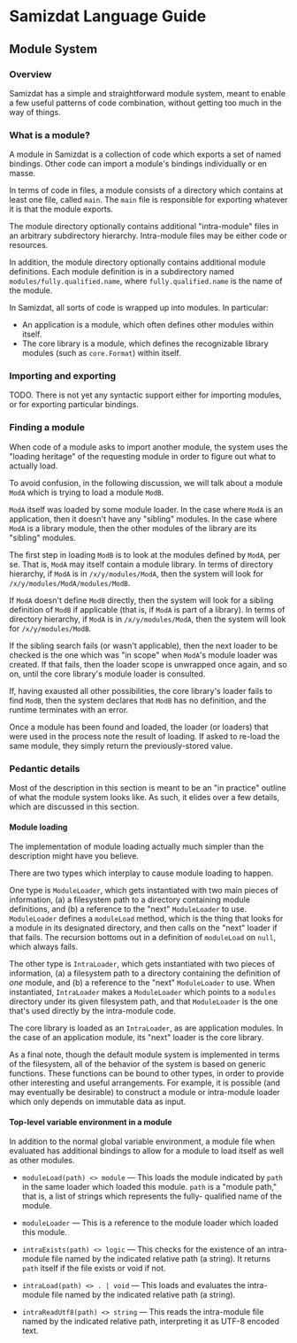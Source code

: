 Samizdat Language Guide
=======================

Module System
-------------

### Overview

Samizdat has a simple and straightforward module system, meant to enable
a few useful patterns of code combination, without getting too much in the
way of things.

### What is a module?

A module in Samizdat is a collection of code which exports a set of
named bindings. Other code can import a module's bindings individually
or en masse.

In terms of code in files, a module consists of a directory which contains
at least one file, called `main`. The `main` file is responsible for
exporting whatever it is that the module exports.

The module directory optionally contains additional "intra-module" files
in an arbitrary subdirectory hierarchy. Intra-module files may be either
code or resources.

In addition, the module directory optionally contains additional module
definitions. Each module definition is in a subdirectory named
`modules/fully.qualified.name`, where `fully.qualified.name` is the
name of the module.

In Samizdat, all sorts of code is wrapped up into modules. In particular:

* An application is a module, which often defines other modules within itself.
* The core library is a module, which defines the recognizable library
  modules (such as `core.Format`) within itself.

### Importing and exporting

TODO. There is not yet any syntactic support either for importing modules,
or for exporting particular bindings.

### Finding a module

When code of a module asks to import another module, the system uses the
"loading heritage" of the requesting module in order to figure out what
to actually load.

To avoid confusion, in the following discussion, we will talk about a
module `ModA` which is trying to load a module `ModB`.

`ModA` itself was loaded by some module loader. In the case where `ModA`
is an application, then it doesn't have any "sibling" modules. In the
case where `ModA` is a library module, then the other modules of the
library are its "sibling" modules.

The first step in loading `ModB` is to look at the modules defined
by `ModA`, per se. That is, `ModA` may itself contain a module library.
In terms of directory hierarchy, if `ModA` is in `/x/y/modules/ModA`, then the
system will look for `/x/y/modules/ModA/modules/ModB`.

If `ModA` doesn't define `ModB` directly, then the system will look
for a sibling definition of `ModB` if applicable (that is, if `ModA` is
part of a library). In terms of directory hierarchy, if `ModA` is in
`/x/y/modules/ModA`, then the system will look for `/x/y/modules/ModB`.

If the sibling search fails (or wasn't applicable), then the next loader
to be checked is the one which was "in scope" when `ModA`'s module loader was
created. If that fails, then the loader scope is unwrapped once again, and
so on, until the core library's module loader is consulted.

If, having exausted all other possibilities, the core library's loader fails
to find `ModB`, then the system declares that `ModB` has no definition, and
the runtime terminates with an error.

Once a module has been found and loaded, the loader (or loaders) that
were used in the process note the result of loading. If asked to re-load the
same module, they simply return the previously-stored value.

### Pedantic details

Most of the description in this section is meant to be an "in practice"
outline of what the module system looks like. As such, it elides over a
few details, which are discussed in this section.

#### Module loading

The implementation of module loading actually much simpler than the
description might have you believe.

There are two types which interplay to cause module loading to happen.

One type is `ModuleLoader`, which gets instantiated with two main
pieces of information, (a) a filesystem path to a directory containing
module definitions, and (b) a reference to the "next" `ModuleLoader` to
use. `ModuleLoader` defines a `moduleLoad` method, which is the thing that
looks for a module in its designated directory, and then calls on the
"next" loader if that fails. The recursion bottoms out in a definition of
`moduleLoad` on `null`, which always fails.

The other type is `IntraLoader`, which gets instantiated with two pieces
of information, (a) a filesystem path to a directory containing the definition
of *one* module, and (b) a reference to the "next" `ModuleLoader` to
use. When instantiated, `IntraLoader` makes a `ModuleLoader` which points
to a `modules` directory under its given filesystem path, and that
`ModuleLoader` is the one that's used directly by the intra-module code.

The core library is loaded as an `IntraLoader`, as are application modules.
In the case of an application module, its "next" loader is the core library.

As a final note, though the default module system is implemented in terms
of the filesystem, all of the behavior of the system is based on generic
functions. These functions can be bound to other types, in order to
provide other interesting and useful arrangements. For example, it is
possible (and may eventually be desirable) to construct a module or
intra-module loader which only depends on immutable data as input.

#### Top-level variable environment in a module

In addition to the normal global variable environment, a module file
when evaluated has additional bindings to allow for a module to load
itself as well as other modules.

* `moduleLoad(path) <> module` &mdash; This loads the module indicated
  by `path` in the same loader which loaded this module. `path` is a
  "module path," that is, a list of strings which represents the fully-
  qualified name of the module.

* `moduleLoader` &mdash; This is a reference to the module loader which
  loaded this module.

* `intraExists(path) <> logic` &mdash; This checks for the existence of an
  intra-module file named by the indicated relative path (a string). It
  returns `path` itself if the file exists or void if not.

* `intraLoad(path) <> . | void` &mdash; This loads and evaluates the
  intra-module file named by the indicated relative path (a string).

* `intraReadUtf8(path) <> string` &mdash; This reads the intra-module file
  named by the indicated relative path, interpreting it as UTF-8 encoded
  text.
